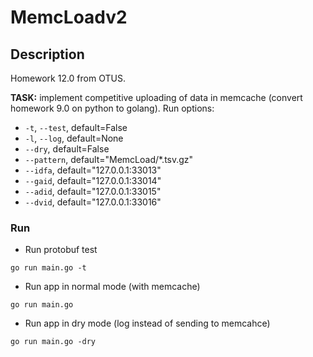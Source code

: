 # MemcLoadv2


## Description
Homework 12.0 from OTUS.

**TASK:** implement competitive uploading of data in memcache (convert homework  9.0 on python to golang).
Run options:
- `-t`, `--test`, default=False
- `-l`, `--log`, default=None
- `--dry`, default=False
- `--pattern`, default="MemcLoad/*.tsv.gz"
- `--idfa`, default="127.0.0.1:33013"
- `--gaid`, default="127.0.0.1:33014"
- `--adid`, default="127.0.0.1:33015"
- `--dvid`, default="127.0.0.1:33016"

### Run

- Run protobuf test
```commandline
go run main.go -t
```

- Run app in normal mode (with memcache)
```commandline
go run main.go
```

- Run app in dry mode (log instead of sending to memcahce)
```commandline
go run main.go -dry
```